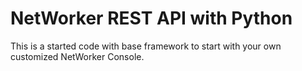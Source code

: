 # NetWorker REST API with Python
This is a started code with base framework to start with your own customized NetWorker Console.
